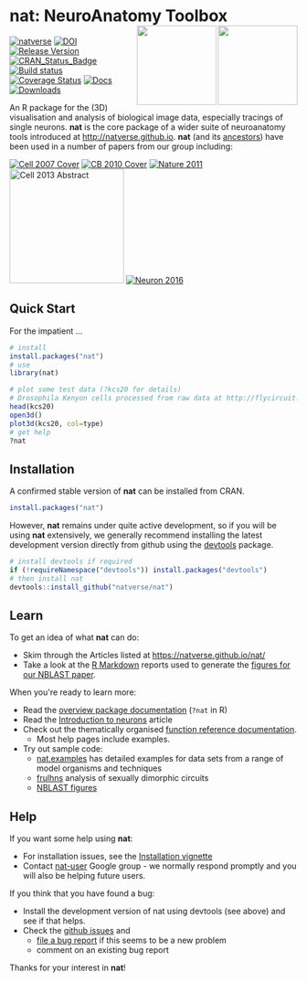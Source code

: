 # nat: NeuroAnatomy Toolbox <img src="man/figures/natverse_logo.svg" align="right" height="139" /><img src="man/figures/logo.svg" align="right" height="139" /> 
<!-- badges: start -->
[![natverse](https://img.shields.io/badge/natverse-Part%20of%20the%20natverse-a241b6)](https://natverse.github.io)
[![DOI](https://img.shields.io/badge/doi-10.5281%2Fzenodo.10171-blue.svg)](http://dx.doi.org/10.5281/zenodo.10171) 
[![Release Version](https://img.shields.io/github/release/natverse/nat.svg)](https://github.com/natverse/nat/releases/latest) 
[![CRAN_Status_Badge](http://www.r-pkg.org/badges/version/nat)](https://cran.r-project.org/package=nat) 
[![Build status](https://github.com/natverse/nat/workflows/R-CMD-check/badge.svg)](https://github.com/natverse/nat/actions)
[![Coverage Status](https://codecov.io/gh/natverse/nat/branch/master/graph/badge.svg)](https://codecov.io/gh/natverse/nat)
[![Docs](https://img.shields.io/badge/docs-100%25-brightgreen.svg)](https://natverse.github.io/nat/reference/)
[![Downloads](http://cranlogs.r-pkg.org/badges/nat?color=brightgreen)](http://www.r-pkg.org/pkg/nat)
<!-- badges: end -->

An R package for the (3D) visualisation and analysis of biological image data, especially tracings of
single neurons. **nat** is the core package of a wider suite of neuroanatomy 
tools introduced at http://natverse.github.io. **nat** (and its [ancestors](https://github.com/jefferis/AnalysisSuite))
have been used in a number of papers from our group including:

[![Cell 2007 Cover](http://www.cell.com/cms/attachment/602399/4753939/cov200h.gif "Olfactory Projection Neuron Mapping")](http://dx.doi.org/10.1016/j.cell.2007.01.040)
[![CB 2010 Cover](http://www.cell.com/cms/attachment/612001/4900537/cov200h.gif "fruitless Circuit Mapping")](http://dx.doi.org/10.1016/j.cub.2010.07.045)
[![Nature 2011](https://media.nature.com/full/nature-assets/nature/journal/v478/n7368/carousel/nature10428-f4.2.jpg "Food and Pheromone Integration")](http://dx.doi.org/10.1038/nature10428)
[<img src="http://www2.mrc-lmb.cam.ac.uk/wordpress/wp-content/uploads/Switch-altered_jefferis.jpg" alt="Cell 2013 Abstract" style="height: 200px;"/>](http://dx.doi.org/10.1016/j.cell.2013.11.025)
[![Neuron 2016](http://www2.mrc-lmb.cam.ac.uk/wordpress/wp-content/uploads/P1Clustering_200_sq_crop-215x215.jpg "NBLAST")](http://dx.doi.org/10.1016/j.neuron.2016.06.012)


## Quick Start

For the impatient ...

```r
# install
install.packages("nat")
# use
library(nat)

# plot some test data (?kcs20 for details)
# Drosophila Kenyon cells processed from raw data at http://flycircuit.tw
head(kcs20)
open3d()
plot3d(kcs20, col=type)
# get help
?nat
```

## Installation

A confirmed stable version of **nat** can be installed from CRAN. 

```r
install.packages("nat")
````

However, **nat** remains under quite active development, so if you will be 
using **nat** extensively, we generally
recommend installing the latest development version directly from github using
the [devtools](https://cran.r-project.org/package=devtools) package.

```r
# install devtools if required
if (!requireNamespace("devtools")) install.packages("devtools")
# then install nat
devtools::install_github("natverse/nat")

```
## Learn

To get an idea of what **nat** can do:

* Skim through the Articles listed at https://natverse.github.io/nat/
* Take a look at the [R Markdown](http://rmarkdown.rstudio.com/) reports used 
  to generate the [figures for our NBLAST paper](http://flybrain.mrc-lmb.cam.ac.uk/si/nblast/www/paper/).

When you're ready to learn more:

* Read the [overview package documentation](https://natverse.github.io/nat/reference/nat-package.html)
  (`?nat` in R)
* Read the [Introduction to neurons](https://natverse.github.io/nat/articles/neurons-intro.html) article
* Check out the thematically organised [function reference documentation](https://natverse.github.io/nat/reference/). 
  * Most help pages include examples.
* Try out sample code:
  - [nat.examples](https://github.com/jefferis/nat.examples) has detailed 
    examples for data sets from a range of model organisms and techniques
  - [frulhns](https://github.com/jefferis/frulhns) analysis of sexually dimorphic circuits
  - [NBLAST figures](https://github.com/jefferislab/NBLAST_figures/)

## Help
If you want some help using **nat**:

* For installation issues, see the [Installation vignette](https://natverse.github.io/nat/articles/Installation.html)
* Contact [nat-user](https://groups.google.com/forum/#!forum/nat-user) Google group - 
  we normally respond promptly and you will also be helping future users.

If you think that you have found a bug:

* Install the development version of nat using devtools (see above) and see if 
  that helps.
* Check the [github issues](https://github.com/natverse/nat/issues?q=is%3Aissue) and 
  - [file a  bug report](https://github.com/natverse/nat/issues/new) if this seems to be a new problem
  - comment on an existing bug report 

Thanks for your interest in **nat**!
